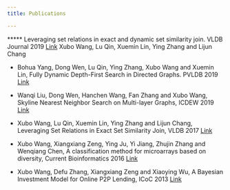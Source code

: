 ```yaml
---
title: Publications

---
```




***** Leveraging set relations in exact and dynamic set similarity join. VLDB Journal 2019 [Link](https://link.springer.com/article/10.1007/s00778-018-0529-2)
Xubo Wang, Lu Qin, Xuemin Lin, Ying Zhang and Lijun Chang

- Bohua Yang, Dong Wen, Lu Qin, Ying Zhang, Xubo Wang and Xuemin Lin, Fully Dynamic Depth-First Search in Directed Graphs. PVLDB 2019 [Link](http://www.vldb.org/pvldb/vol13/p142-yang.pdf)

* Wanqi Liu, Dong Wen, Hanchen Wang, Fan Zhang and Xubo Wang, Skyline Nearest Neighbor Search on Multi-layer Graphs, ICDEW 2019 [Link](https://ieeexplore.ieee.org/document/8750910)

* Xubo Wang, Lu Qin, Xuemin Lin, Ying Zhang and Lijun Chang, Leveraging Set Relations in Exact Set Similarity Join, VLDB 2017 [Link](http://www.vldb.org/pvldb/vol10/p925-wang.pdf)

* Xubo Wang, Xiangxiang Zeng, Ying Ju, Yi Jiang, Zhujin Zhang and Wenqiang Chen, A classification method for microarrays based on diversity, Current Bioinformatics 2016 [Link](http://www.eurekaselect.com/124039/article)

* Xubo Wang, Defu Zhang, Xiangxiang Zeng and Xiaoying Wu, A Bayesian Investment Model for Online P2P Lending, ICoC 2013 [Link](https://link.springer.com/chapter/10.1007/978-3-642-53959-6_3)

